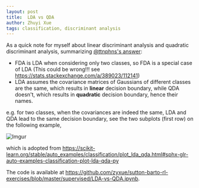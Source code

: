 ```yaml
---
layout: post
title:  LDA vs QDA
author: Zhuyi Xue
tags: classification, discriminant analysis
---
```


As a quick note for myself about linear discriminant analysis and quadratic
discriminant analysis, summarizing [@ttnphns's
answer](https://stats.stackexchange.com/a/71571/112141):


* FDA is LDA when considering only two classes, so FDA is a special case of LDA
  (This could be wrong!!! see https://stats.stackexchange.com/a/389023/112141)
* LDA assumes the covariance matrices of Gaussians of different classes are the
  same, which results in **linear** decision boundary, while QDA doesn't, which
  results in **quadratic** decision boundary, hence their names.

e.g. for two classes, when the covariances are indeed the same, LDA and QDA lead
to the same decision boundary, see the two subplots (first row) on the following example,

![Imgur](https://i.imgur.com/zlimWZ3.png)


which is adopted from
https://scikit-learn.org/stable/auto_examples/classification/plot_lda_qda.html#sphx-glr-auto-examples-classification-plot-lda-qda-py

The code is available at
https://github.com/zyxue/sutton-barto-rl-exercises/blob/master/supervised/LDA-vs-QDA.ipynb.
